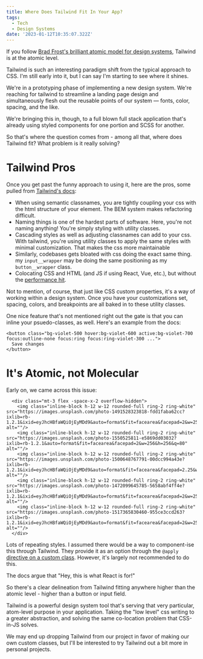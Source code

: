 ```yaml
---
title: Where Does Tailwind Fit In Your App?
tags:
  - Tech
  - Design Systems
date: '2023-01-12T10:35:07.322Z'
---
```


If you follow [Brad Frost's brilliant atomic model for design systems](https://bradfrost.com/blog/post/atomic-web-design/), Tailwind is at the atomic level.

Tailwind is such an interesting paradigm shift from the typical approach to CSS. I'm still early into it, but I can say I'm starting to see where it shines.

We're in a prototyping phase of implementing a new design system. We're reaching for tailwind to streamline a landing page design and simultaneously flesh out the reusable points of our system — fonts, color, spacing, and the like.

We're bringing this in, though, to a full blown full stack application that's already using styled components for one portion and SCSS for another.

So that's where the question comes from - among all that, where does Tailwind fit? What problem is it really solving?

# Tailwind Pros

Once you get past the funny approach to using it, here are the pros, some pulled from [Tailwind's docs](https://tailwindcss.com/docs/utility-first):

- When using semantic classnames, you are tightly coupling your css with the html structure of your element. The BEM system makes refactoring difficult.
- Naming things is one of the hardest parts of software. Here, you're not naming anything! You're simply styling with utility classes.
- Cascading styles as well as adjusting classnames can add to your css. With tailwind, you're using utility classes to apply the same styles with minimal customization. That makes the css more maintainable
- Similarly, codebases gets bloated with css doing the exact same thing. my `input__wrapper` may be doing the same positioning as my `button__wrapper` class.
- Colocating CSS and HTML (and JS if using React, Vue, etc.), but without the [performance hit](https://dev.to/srmagura/why-were-breaking-up-wiht-css-in-js-4g9b).

Not to mention, of course, that just like CSS custom properties, it's a way of working within a design system. Once you have your customizations set, spacing, colors, and breakpoints are all baked in to these utility classes.

One nice feature that's not mentioned right out the gate is that you can inline your psuedo-classes, as well. Here's an example from the docs:

```
<button class="bg-violet-500 hover:bg-violet-600 active:bg-violet-700 focus:outline-none focus:ring focus:ring-violet-300 ...">
  Save changes
</button>
```

# It's Atomic, not Molecular

Early on, we came across this issue:

```
  <div class="mt-3 flex -space-x-2 overflow-hidden">
    <img class="inline-block h-12 w-12 rounded-full ring-2 ring-white" src="https://images.unsplash.com/photo-1491528323818-fdd1faba62cc?ixlib=rb-1.2.1&ixid=eyJhcHBfaWQiOjEyMDd9&auto=format&fit=facearea&facepad=2&w=256&h=256&q=80" alt=""/>
    <img class="inline-block h-12 w-12 rounded-full ring-2 ring-white" src="https://images.unsplash.com/photo-1550525811-e5869dd03032?ixlib=rb-1.2.1&auto=format&fit=facearea&facepad=2&w=256&h=256&q=80" alt=""/>
    <img class="inline-block h-12 w-12 rounded-full ring-2 ring-white" src="https://images.unsplash.com/photo-1500648767791-00dcc994a43e?ixlib=rb-1.2.1&ixid=eyJhcHBfaWQiOjEyMDd9&auto=format&fit=facearea&facepad=2.25&w=256&h=256&q=80" alt=""/>
    <img class="inline-block h-12 w-12 rounded-full ring-2 ring-white" src="https://images.unsplash.com/photo-1472099645785-5658abf4ff4e?ixlib=rb-1.2.1&ixid=eyJhcHBfaWQiOjEyMDd9&auto=format&fit=facearea&facepad=2&w=256&h=256&q=80" alt=""/>
    <img class="inline-block h-12 w-12 rounded-full ring-2 ring-white" src="https://images.unsplash.com/photo-1517365830460-955ce3ccd263?ixlib=rb-1.2.1&ixid=eyJhcHBfaWQiOjEyMDd9&auto=format&fit=facearea&facepad=2&w=256&h=256&q=80" alt=""/>
  </div>
```

Lots of repeating styles. I assumed there would be a way to component-ise this through Tailwind. They provide it as an option through the `@apply` [directive on a custom class](https://tailwindcss.com/docs/functions-and-directives). However, it's largely not recommended to do this.

The docs argue that "Hey, this is what React is for!"

So there's a clear delineation from Tailwind fitting anywhere higher than the atomic level - higher than a button or input field.

Tailwind is a powerful design system tool that's serving that very particular, atom-level purpose in your application. Taking the "low level" css writing to a greater abstraction, and solving the same co-location problem that CSS-in-JS solves.

We may end up dropping Tailwind from our project in favor of making our own custom classes, but I'll be interested to try Tailwind out a bit more in personal projects.

